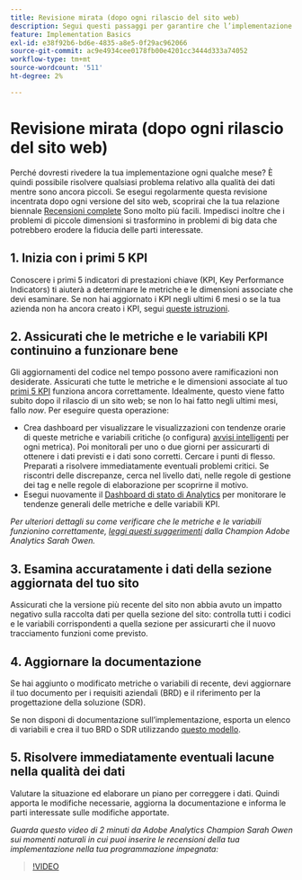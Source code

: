 ```yaml
---
title: Revisione mirata (dopo ogni rilascio del sito web)
description: Segui questi passaggi per garantire che l’implementazione rimanga priva di errori e in linea con i KPI.
feature: Implementation Basics
exl-id: e38f92b6-bd6e-4835-a8e5-0f29ac962066
source-git-commit: ac9e4934cee0178fb00e4201cc3444d333a74052
workflow-type: tm+mt
source-wordcount: '511'
ht-degree: 2%

---
```


# Revisione mirata (dopo ogni rilascio del sito web)

Perché dovresti rivedere la tua implementazione ogni qualche mese? È quindi possibile risolvere qualsiasi problema relativo alla qualità dei dati mentre sono ancora piccoli. Se esegui regolarmente questa revisione incentrata dopo ogni versione del sito web, scoprirai che la tua relazione biennale [Recensioni complete](/help/implement/review/full-review.md) Sono molto più facili. Impedisci inoltre che i problemi di piccole dimensioni si trasformino in problemi di big data che potrebbero erodere la fiducia delle parti interessate.

## 1. Inizia con i primi 5 KPI

Conoscere i primi 5 indicatori di prestazioni chiave (KPI, Key Performance Indicators) ti aiuterà a determinare le metriche e le dimensioni associate che devi esaminare. Se non hai aggiornato i KPI negli ultimi 6 mesi o se la tua azienda non ha ancora creato i KPI, segui [queste istruzioni](/help/implement/review/define-kpis.md).

## 2. Assicurati che le metriche e le variabili KPI continuino a funzionare bene

Gli aggiornamenti del codice nel tempo possono avere ramificazioni non desiderate. Assicurati che tutte le metriche e le dimensioni associate al tuo [primi 5 KPI](/help/implement/review/define-kpis.md) funziona ancora correttamente. Idealmente, questo viene fatto subito dopo il rilascio di un sito web; se non lo hai fatto negli ultimi mesi, fallo *now*. Per eseguire questa operazione:

* Crea dashboard per visualizzare le visualizzazioni con tendenze orarie di queste metriche e variabili critiche (o configura) [avvisi intelligenti](https://experienceleague.adobe.com/docs/analytics/analyze/analysis-workspace/virtual-analyst/intelligent-alerts/intellligent-alerts.html#analysis-workspace) per ogni metrica). Poi monitorali per uno o due giorni per assicurarti di ottenere i dati previsti e i dati sono corretti. Cercare i punti di flesso. Preparati a risolvere immediatamente eventuali problemi critici. Se riscontri delle discrepanze, cerca nel livello dati, nelle regole di gestione dei tag e nelle regole di elaborazione per scoprirne il motivo.
* Esegui nuovamente il [Dashboard di stato di Analytics](https://assets.adobe.com/public/9549dbe7-765a-4899-77b8-85cbba1a4252) per monitorare le tendenze generali delle metriche e delle variabili KPI.

*Per ulteriori dettagli su come verificare che le metriche e le variabili funzionino correttamente, [leggi questi suggerimenti](https://experienceleaguecommunities.adobe.com/t5/adobe-analytics-discussions/my-five-best-tips-for-keeping-adobe-analytics-humming/td-p/388608) dalla Champion Adobe Analytics Sarah Owen.*

## 3. Esamina accuratamente i dati della sezione aggiornata del tuo sito

Assicurati che la versione più recente del sito non abbia avuto un impatto negativo sulla raccolta dati per quella sezione del sito: controlla tutti i codici e le variabili corrispondenti a quella sezione per assicurarti che il nuovo tracciamento funzioni come previsto.

## 4. Aggiornare la documentazione

Se hai aggiunto o modificato metriche o variabili di recente, devi aggiornare il tuo documento per i requisiti aziendali (BRD) e il riferimento per la progettazione della soluzione (SDR).

Se non disponi di documentazione sull’implementazione, esporta un elenco di variabili e crea il tuo BRD o SDR utilizzando [questo modello](https://experienceleague.adobe.com/docs/analytics-learn/tutorials/implementation/implementation-basics/creating-a-business-requirements-document.html#implementation).

## 5. Risolvere immediatamente eventuali lacune nella qualità dei dati

Valutare la situazione ed elaborare un piano per correggere i dati. Quindi apporta le modifiche necessarie, aggiorna la documentazione e informa le parti interessate sulle modifiche apportate.

*Guarda questo video di 2 minuti da Adobe Analytics Champion Sarah Owen sui momenti naturali in cui puoi inserire le recensioni della tua implementazione nella tua programmazione impegnata:*

>[!VIDEO](https://video.tv.adobe.com/v/328340/?quality=12&learn=on)
